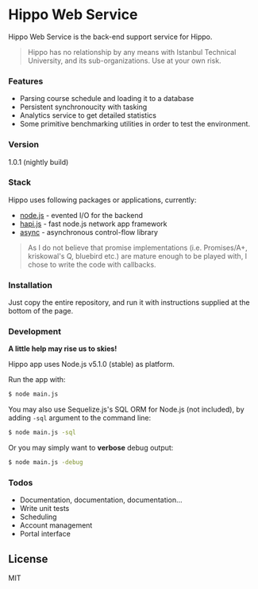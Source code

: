 # Hippo Web Service

Hippo Web Service is the back-end support service for Hippo.

> Hippo has no relationship by any means with Istanbul Technical University, and its sub-organizations. Use at your own risk.

### Features

  - Parsing course schedule and loading it to a database
  - Persistent synchronoucity with tasking
  - Analytics service to get detailed statistics
  - Some primitive benchmarking utilities in order to test the environment.

### Version
1.0.1 (nightly build)

### Stack

Hippo uses following packages or applications, currently:

* [node.js] - evented I/O for the backend
* [hapi.js] - fast node.js network app framework
* [async] - asynchronous control-flow library

> As I do not believe that promise implementations (i.e. Promises/A+, kriskowal's Q, bluebird etc.) are mature enough to be played with, I chose to write the code with callbacks.

### Installation

Just copy the entire repository, and run it with instructions supplied at the bottom of the page.

### Development

**A little help may rise us to skies!**

Hippo app uses Node.js v5.1.0 (stable) as platform.

Run the app with:
```sh
$ node main.js
```

You may also use Sequelize.js's SQL ORM for Node.js (not included), by adding `-sql` argument to the command line:
```sh
$ node main.js -sql
```

Or you may simply want to **verbose** debug output:
```sh
$ node main.js -debug
```

### Todos

 - Documentation, documentation, documentation...
 - Write unit tests
 - Scheduling
 - Account management
 - Portal interface

License
----

MIT

   
   [node.js]: <http://nodejs.org>
   [hapi.js]: <https://github.com/hapijs/hapi>
   [async]: <https://github.com/caolan/async#parallel>
   
   
